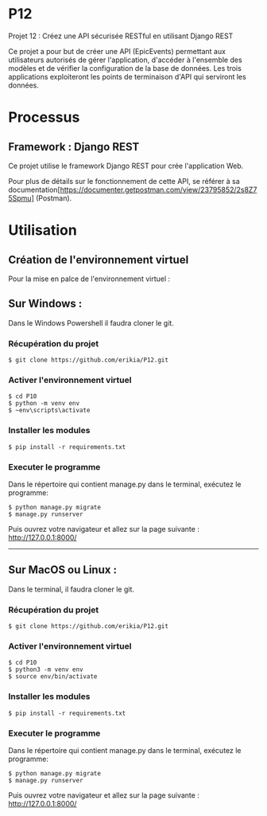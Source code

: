 # P12

Projet 12 : Créez une API sécurisée RESTful en utilisant Django REST

Ce projet a pour but de créer une API (EpicEvents) permettant aux utilisateurs autorisés de gérer l'application, d'accéder à l'ensemble des modèles et de vérifier la configuration de la base de données.
Les trois applications exploiteront les points de terminaison d'API qui serviront les données.

# Processus
## Framework : Django REST
Ce projet utilise le framework Django REST pour crée l'application Web.

Pour plus de détails sur le fonctionnement de cette API, se référer à sa documentation[https://documenter.getpostman.com/view/23795852/2s8Z75Spmu] (Postman).

# Utilisation

## Création de l'environnement virtuel

Pour la mise en palce de l'environnement virtuel :

## Sur Windows :
Dans le Windows Powershell il faudra cloner le git.
### Récupération du projet

    $ git clone https://github.com/erikia/P12.git

### Activer l'environnement virtuel
    $ cd P10 
    $ python -m venv env 
    $ ~env\scripts\activate
    
### Installer les modules
    $ pip install -r requirements.txt

### Executer le programme
Dans le répertoire qui contient manage.py dans le terminal, exécutez le programme:

    $ python manage.py migrate
    $ manage.py runserver

Puis ouvrez votre navigateur et allez sur la page suivante : http://127.0.0.1:8000/
    
----------------------------------------------
## Sur MacOS ou Linux :
Dans le terminal, il faudra cloner le git.
### Récupération du projet

    $ git clone https://github.com/erikia/P12.git

### Activer l'environnement virtuel
    $ cd P10
    $ python3 -m venv env 
    $ source env/bin/activate
    
### Installer les modules
    $ pip install -r requirements.txt

### Executer le programme
Dans le répertoire qui contient manage.py dans le terminal, exécutez le programme:

    $ python manage.py migrate
    $ manage.py runserver

Puis ouvrez votre navigateur et allez sur la page suivante : http://127.0.0.1:8000/
